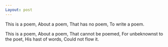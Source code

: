 ```yaml
---
Layout: post
---
```



This is a poem,
About a poem,
That has no poem,
To write a poem.

This is a poem,
About a poem,
That cannot be poemed,
For unbeknownst to the poet,
His hast of words,
Could not flow it.
